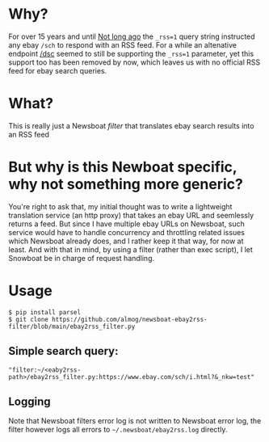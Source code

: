 # Why?
For over 15 years and until [Not long ago](https://community.ebay.com/t5/Buying/RSS-feed-support-gone-for-good/td-p/32841248) the `_rss=1` query string instructed any ebay `/sch` to respond with an RSS feed. 
For a while an altenative endpoint [/dsc](https://community.ebay.com/t5/Share-eBay-Technical-Issues/RSS-is-no-longer-available/td-p/32834076) seemed to still be supporting the `_rss=1` parameter, yet this support too has been removed by now, which leaves us with no official RSS feed for ebay search queries.


# What?
This is really just a Newsboat _filter_ that translates ebay search results into an RSS feed

# But why is this Newboat specific, why not something more generic?
You're right to ask that, my initial thought was to write a lightweight translation service (an http proxy) that takes an ebay URL and seemlessly returns a feed.
But since I have multiple ebay URLs on Newsboat, such service would have to handle concurrency and throttling related issues which Newsboat already does, and I rather keep it that way, for now at least.
And with that in mind, by using a filter (rather than exec script), I let Snowboat be in charge of request handling. 


# Usage
```
$ pip install parsel
$ git clone https://github.com/almog/newsboat-ebay2rss-filter/blob/main/ebay2rss_filter.py

```

## Simple search query:
```
"filter:~/<eaby2rss-path>/ebay2rss_filter.py:https://www.ebay.com/sch/i.html?&_nkw=test"
```

## Logging
Note that Newsboat filters error log is not written to Newsboat error log, the filter however logs all errors to `~/.newsboat/ebay2rss.log` directly.
